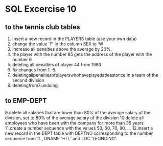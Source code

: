 # SQL Excercise 10
## to the tennis club tables
1. insert a new record in the PLAYERS table (use your own data)
2. change the value 'F' in the column SEX to 'W
3. increase all penalties above the average by 20%.
4. the player with the number 95 gets the address of the player with the number 6
5. deleting all penalties of player 44 from 1980
6. fix changes from 1.-5.
7. deletingallpenaltiesofplayerswhohaveplayedatleastonce in a team of the second division
8. deletingfrom7.undoing
## to EMP-DEPT
9.delete all salaries that are lower than 80% of the average salary of the division, set to 80% of the average salary of the division
10.delete all employees who have been with the company for more than 35 years
11.create a number sequence with the values 50, 60, 70, 80, ...
12.insert a new record in the DEPT table with DEPTNO corresponding to the number sequence from 11., DNAME 'HTL' and LOC 'LEONDING'.
